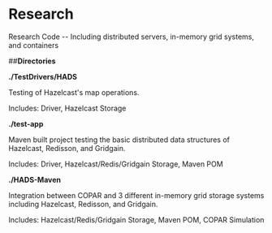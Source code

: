 # Research
Research Code -- Including distributed servers, in-memory grid systems, and containers

##**Directories**

**./TestDrivers/HADS**

Testing of Hazelcast's map operations.
  
  Includes: Driver, Hazelcast Storage

**./test-app**

Maven built project testing the basic distributed data structures of Hazelcast, Redisson, and Gridgain.
  
  Includes: Driver, Hazelcast/Redis/Gridgain Storage, Maven POM

**./HADS-Maven**

Integration between COPAR and 3 different in-memory grid storage systems including Hazelcast, Redisson, and Gridgain.
  
  Includes: Hazelcast/Redis/Gridgain Storage, Maven POM, COPAR Simulation
